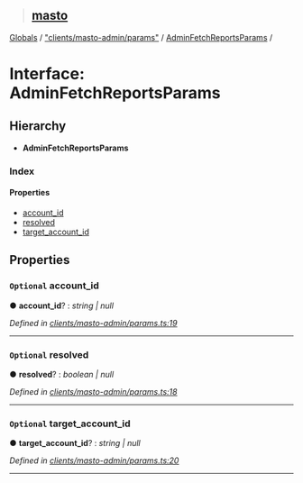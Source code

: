 > ## [masto](../README.md)

[Globals](../globals.md) / ["clients/masto-admin/params"](../modules/_clients_masto_admin_params_.md) / [AdminFetchReportsParams](_clients_masto_admin_params_.adminfetchreportsparams.md) /

# Interface: AdminFetchReportsParams

## Hierarchy

* **AdminFetchReportsParams**

### Index

#### Properties

* [account_id](_clients_masto_admin_params_.adminfetchreportsparams.md#optional-account_id)
* [resolved](_clients_masto_admin_params_.adminfetchreportsparams.md#optional-resolved)
* [target_account_id](_clients_masto_admin_params_.adminfetchreportsparams.md#optional-target_account_id)

## Properties

### `Optional` account_id

● **account_id**? : *string | null*

*Defined in [clients/masto-admin/params.ts:19](https://github.com/neet/masto.js/blob/3506035/src/clients/masto-admin/params.ts#L19)*

___

### `Optional` resolved

● **resolved**? : *boolean | null*

*Defined in [clients/masto-admin/params.ts:18](https://github.com/neet/masto.js/blob/3506035/src/clients/masto-admin/params.ts#L18)*

___

### `Optional` target_account_id

● **target_account_id**? : *string | null*

*Defined in [clients/masto-admin/params.ts:20](https://github.com/neet/masto.js/blob/3506035/src/clients/masto-admin/params.ts#L20)*

___